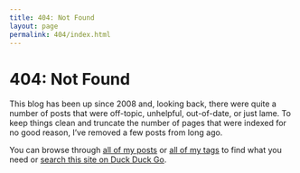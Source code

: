 ```yaml
---
title: 404: Not Found
layout: page
permalink: 404/index.html
---
```


# 404: Not Found

This blog has been up since 2008 and, looking back, there were quite a number of posts that were off-topic, unhelpful, out-of-date, or just lame. To keep things clean and truncate the number of pages that were indexed for no good reason, I’ve removed a few posts from long ago.

You can browse through [all of my posts](/archives/all/) or [all of my tags](/archives/tags/) to find what you need or [search this site on Duck Duck Go](https://duckduckgo.com/?q=site%3Ajoshcanhelp.com).
